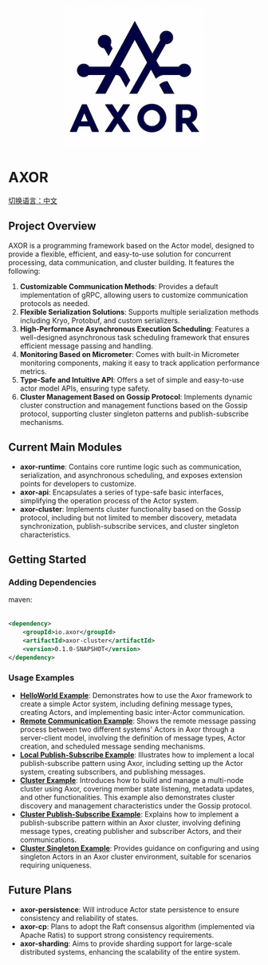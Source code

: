 <div align="center">
<img alt="icon.png" src="docs/images/icon.png"/>
</div>

# AXOR
[切换语言：中文](README.md)

## Project Overview

AXOR is a programming framework based on the Actor model, designed to provide a flexible, efficient,
and easy-to-use solution for concurrent processing, data communication, and cluster building. It
features the following:

1. **Customizable Communication Methods**: Provides a default implementation of gRPC, allowing users
   to customize communication protocols as needed.
2. **Flexible Serialization Solutions**: Supports multiple serialization methods including Kryo,
   Protobuf, and custom serializers.
3. **High-Performance Asynchronous Execution Scheduling**: Features a well-designed asynchronous
   task scheduling framework that ensures efficient message passing and handling.
4. **Monitoring Based on Micrometer**: Comes with built-in Micrometer monitoring components, making
   it easy to track application performance metrics.
5. **Type-Safe and Intuitive API**: Offers a set of simple and easy-to-use actor model APIs,
   ensuring type safety.
6. **Cluster Management Based on Gossip Protocol**: Implements dynamic cluster construction and
   management functions based on the Gossip protocol, supporting cluster singleton patterns and
   publish-subscribe mechanisms.

## Current Main Modules

- **axor-runtime**: Contains core runtime logic such as communication, serialization, and
  asynchronous scheduling, and exposes extension points for developers to customize.
- **axor-api**: Encapsulates a series of type-safe basic interfaces, simplifying the operation
  process of the Actor system.
- **axor-cluster**: Implements cluster functionality based on the Gossip protocol, including but not
  limited to member discovery, metadata synchronization, publish-subscribe services, and cluster
  singleton characteristics.

## Getting Started

### Adding Dependencies

maven:

```xml

<dependency>
    <groupId>io.axor</groupId>
    <artifactId>axor-cluster</artifactId>
    <version>0.1.0-SNAPSHOT</version>
</dependency>
```

### Usage Examples

- [**HelloWorld Example**](docs/example/helloworld-en.md): Demonstrates how to use the Axor
  framework
  to create a simple Actor system, including defining message types, creating Actors, and
  implementing basic inter-Actor communication.
- [**Remote Communication Example**](docs/example/remote_contact-en.md): Shows the remote message
  passing process between two different systems' Actors in Axor through a server-client model,
  involving the definition of message types, Actor creation, and scheduled message sending
  mechanisms.
- [**Local Publish-Subscribe Example**](docs/example/local_pubsub-en.md): Illustrates how to
  implement
  a local publish-subscribe pattern using Axor, including setting up the Actor system, creating
  subscribers, and publishing messages.
- [**Cluster Example**](docs/example/cluster_simple-en.md): Introduces how to build and manage a
  multi-node cluster using Axor, covering member state listening, metadata updates, and other
  functionalities. This example also demonstrates cluster discovery and management characteristics
  under the Gossip protocol.
- [**Cluster Publish-Subscribe Example**](docs/example/cluster_pubsub-en.md): Explains how to
  implement
  a publish-subscribe pattern within an Axor cluster, involving defining message types, creating
  publisher and subscriber Actors, and their communications.
- [**Cluster Singleton Example**](docs/example/cluster_singleton-en.md): Provides guidance on
  configuring and using singleton Actors in an Axor cluster environment, suitable for scenarios
  requiring uniqueness.

## Future Plans

- **axor-persistence**: Will introduce Actor state persistence to ensure consistency and reliability
  of states.
- **axor-cp**: Plans to adopt the Raft consensus algorithm (implemented via Apache Ratis) to support
  strong consistency requirements.
- **axor-sharding**: Aims to provide sharding support for large-scale distributed systems, enhancing
  the scalability of the entire system.
